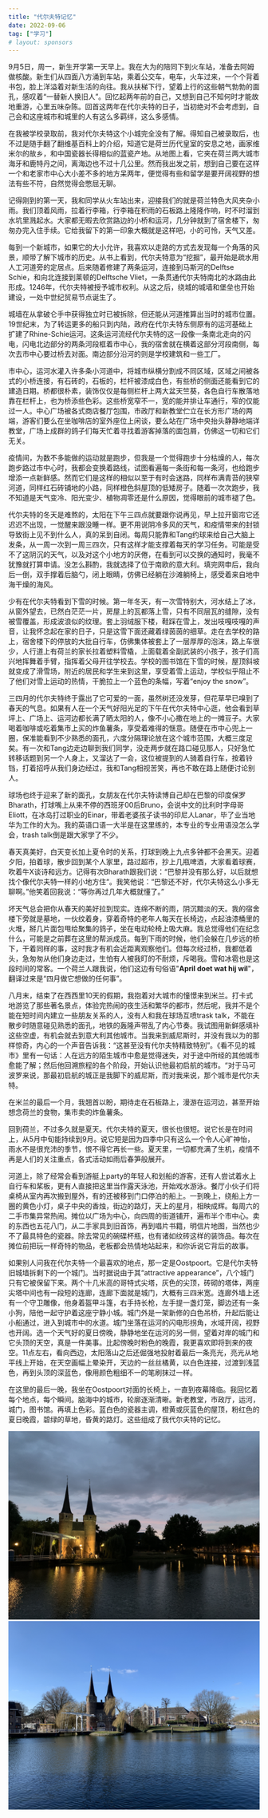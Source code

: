 ```yaml
---
title: "代尔夫特记忆"
date: 2022-09-06
tag: ["学习"]
# layout: sponsors
---
```


9月5日，周一，新生开学第一天早上。我在大为的陪同下到火车站，准备去阿姆做核酸。新生们从四面八方涌到车站，乘着公交车，电车，火车过来，一个个背着书包，脸上洋溢着对新生活的向往。我从扶梯下行，望着上行的这些朝气勃勃的面孔，感叹着“一替新人换旧人”。回忆起两年前的自己，又想到自己不知何时才能故地重游，心里五味杂陈。回首这两年在代尔夫特的日子，当初绝对不会考虑到，自己会和这座城市和城里的人有这么多羁绊，这么多感情。

在我被学校录取前，我对代尔夫特这个小城完全没有了解。得知自己被录取后，也不过是随手翻了翻维基百科上的介绍，知道它是荷兰历代皇室的安息之地，画家维米尔的故乡，和中国瓷器长得相似的蓝瓷产地。从地图上看，它夹在荷兰两大城市海牙和鹿特丹之间，离海边也不过十几公里。然而我出发之前，想到自己要在这样一个和老家市中心大小差不多的地方呆两年，便觉得有些和留学是要开阔视野的想法有些不符，自然觉得会憋屈无聊。

记得刚到的第一天，我和同学从火车站出来，迎接我们的就是荷兰特色大风夹杂小雨。我们顶着风雨，拉着行李箱，行李箱在积雨的石板路上隆隆作响，时不时溜到水坑里溅起水。大家都无暇去欣赏路边的小桥和运河，几分钟就到了宿舍楼下，匆匆办完入住手续。它给我留下的第一印象大概就是这样吧，小的可怜，天气又差。

每到一个新城市，如果它的大小允许，我喜欢以走路的方式去发现每一个角落的风景，顺带了解下城市的历史。从书上看到，代尔夫特意为“挖掘”，最开始是疏水用人工河道旁的定居点。后来随着修建了两条运河，连接到马斯河的Delftse Schie，和向北连接到莱顿的Delftsche Vliet，一条贯通代尔夫特南北的水路由此形成。1246年，代尔夫特被授予城市权利。从这之后，绕城的城墙和堡垒也开始建设，一处中世纪贸易节点诞生了。

城墙在从拿破仑手中获得独立时已被拆除，但还能从河道推算出当时的城市位置。19世纪末，为了转运更多的船只到内陆，政府在代尔夫特东侧原有的运河基础上扩建了Rhine-Schie运河。这条运河流经代尔夫特的这一段像一条南北走向的闪电，闪电北边部分的两条河段框着市中心，我的宿舍就在横着这部分河段南侧，每次去市中心要过桥去对面。南边部分沿河的则是学校建筑和一些工厂。

市中心，运河水灌入许多条小河道中，将城市纵横分割成不同区域，区域之间被各式的小桥连接，有石砖的，石板的，栏杆被漆成白色，有些桥的侧面还能看到它的建造日期。桥都很朴素，装饰仅仅是每侧栏杆上两大盆天竺葵，各色自行车散落地靠在栏杆上，也为桥添些色彩。这些桥宽窄不一，宽的能并排让车通行，窄的仅能过一人。中心广场被各式商店餐厅包围，市政厅和新教堂伫立在长方形广场的两端，游客们要么在坐咖啡店的室外座位上闲谈，要么站在广场中央抬头静静地端详教堂，广场上成群的鸽子们每天忙着寻找着游客掉落的面包屑，仿佛这一切和它们无关。

疫情间，为数不多能做的运动就是跑步，但我是一个觉得跑步十分枯燥的人，每次跑步路过市中心时，我都会变换着路线，试图看遍每一条街和每一条河，也给跑步增添一点新鲜感。然而它们是这样的相似以至于有时会迷路，同样布满青苔的狭窄河道，同样红石砖铺地的小路，同样橙色斜屋顶的低矮房子。随着一次次跑步，我不知道是天气变冷、阳光变少、植物凋零还是什么原因，觉得眼前的城市褪了色。

代尔夫特的冬天是难熬的，太阳在下午三四点就要跟你说再见，早上拉开窗帘它还迟迟不出现，一觉醒来跟没睡一样。更不用说阴冷多风的天气，和疫情带来的封锁导致街上见不到什么人，真的呆到自闭。每周只能靠和Tang约球来给自己大脑上发条，从一周一次到一周三四次，只有这样才能支撑着每天的学习任务。可能是受不了这阴沉的天气，以及对这个小地方的厌倦，在看到可以交换的通知时，我毫不犹豫就打算申请。没怎么斟酌，我就选择了位于南欧的意大利。填完网申后，我向后一倒，双手撑着后脑勺，闭上眼睛，仿佛已经躺在沙滩躺椅上，感受着来自地中海干燥的海风。

少有在代尔夫特看到下雪的时候。第一年冬天，有一次雪特别大，河水结上了冰，从窗外望去，已然白茫茫一片，房屋上的瓦都落上雪，只有不同层瓦的缝隙，没有被雪覆盖，形成波浪似的纹理。套上羽绒服下楼，鞋踩在雪上，发出吱嘎吱嘎的声音，让我怀念起在家的日子，只是这雪下面还藏着绿茵茵的细草。走在去学校的路上，宿舍楼下的停放的大批自行车，仿佛集体被套上了一层厚厚的泡沫，路上车很少，人行道上有荷兰的家长拉着塑料雪橇，上面载着全副武装的小孩子，孩子们高兴地挥舞着手臂，指挥着父母开往学校去。学校的图书馆在下雪的时候，屋顶斜坡就变成了滑雪场，附近的居民和学生来到这里，享受着雪上运动，学校似乎阻止不了他们对雪上运动的热情，干脆拉上一个蓝色的条幅，写着“enjoy the snow”。

三四月的代尔夫特终于露出了它可爱的一面，虽然树还没发芽，但花草早已嗅到了春天的气息。如果有人在一个天气好阳光足的下午在代尔夫特中心逛，他会看到草坪上、广场上、运河边都长满了晒太阳的人，像不小心撒在地上的一摊豆子。大家喝着咖啡或吃着集市上买的炸鱼薯条，享受着难得的惬意。随便在市中心兜上一圈，保准能看到不少熟悉的面孔，六度分隔理论放在这个城市范围，大概三度足矣。有一次和Tang边走边聊到我们同学，没走两步就在路口碰见那人，只好急忙转移话题到另一个人身上，又溜达了一会，这位被提到的人骑着自行车，按着铃铛，打着招呼从我们身边经过，我和Tang相视苦笑，再也不敢在路上随便讨论别人。

球场也终于迎来了新的面孔，女朋友在代尔夫特读博自己却在巴黎的印度保罗Bharath，打球嘴上从来不停的西班牙00后Bruno，会说中文的比利时字母哥Eliott，在冰岛打过职业的Einar，带着老婆孩子读书的印尼人Lanar，毕了业当地华为工作的大为。我的英语口语一大半是在这里练的，本专业的专业用语没怎么学会，trash talk倒是跟大家学了不少。

春天真美好，白天变长加上夏令时的关系，打球到晚上九点多钟都不会黑天。迎着夕阳，拍着球，散步回到某个人家里，路过超市，抄上几瓶啤酒，大家看着球赛，吹着牛X谈诗和远方。记得有次Bharath跟我们说：“巴黎并没有那么好，以后就想找个像代尔夫特一样的小地方住“。我笑他说：“巴黎还不好，代尔夫特这么小多无聊啊。”他笑着回我说：“等你再过几年大概就懂了。”

坏天气总会把你从春天的美好拉到现实。连绵不断的雨，阴沉黯淡的天。我的宿舍楼下旁就是墓地，一伙纹着身，穿着奇特的老年人每天在长椅边，点起油漆桶里的火堆，掰几片面包甩给聚集的鸽子，坐在电动轮椅上吸大麻。我总觉得他们在纪念什么，可能是之前葬在这里的帮派成员。每到下雨的时候，他们会躲在几步远的桥下，干着同样的事，这时我才有机会近距离观察他们。但每次经过桥，我都低着头，急匆匆从他们身边走过，生怕有人被我盯的不耐烦，斥喝我。雪和冰雹也是这段时间的常客。一个荷兰人跟我说，他们这边有句俗语"**April doet wat hij wil**"，翻译过来是“四月做它想做的任何事”。

八月末，结束了在西西里10天的假期，我抱着对大城市的憧憬来到米兰。打卡式地游览了那些著名景点，体验完热闹的夜生活和繁华的都市，然后呢，我并不是个能在短时间内建立一些朋友关系的人，没有人和我在球场互喷trask talk，不能在散步时随意碰见熟悉的面孔，地铁的轰隆声带乱了内心节奏。我试图用新鲜感填补这些空虚，有机会就去到意大利其他城市。当我来到威尼斯时，并没有我以为的那样惊奇，内心的一个声音告诉我：“这甚至没有代尔夫特精致特别”。《看不见的城市》里有一句话：人在远方的陌生城市中愈是觉得迷失，对于途中所经的其他城市愈能了解；然后他回溯旅程的各个阶段，开始认识他最初启航的城市。“对于马可波罗来说，那最初启航的城正是我脚下的威尼斯，而对我来说，那个城市是代尔夫特。

在米兰的最后一个月，我翘首以盼，期待走在石板路上，漫游在运河边，甚至开始想念荷兰的食物，集市卖的炸鱼薯条。

回到荷兰，不过多久就是夏天。代尔夫特的夏天，很长也很短。说它长是在时间上，从5月中旬能持续到9月。说它短是因为四季中只有这么一个令人心旷神怡，雨水不是很充沛的季节，恨不得它再长一些。夏天里，一切都充满了生机，疫情不再是人们的关注重点，各式活动如雨后春笋般展开。

河道上，除了经常会看到游艇上party的年轻人和划船的游客，还有人尝试着水上自行车和桨板，更有人直接把这里当作露天泳池，开始戏水游泳。餐厅小伙子们将桌椅从室内再次搬到屋外，有的还被移到门口停泊的船上。一到晚上，绕船上方一圈的黄色小灯，桌子中央的香烛，街边的路灯，天上的星月，相映成辉。每周六的二手市集异常热闹。摊位以广场为中心，向四周的街道铺开，遍布半个市中心。卖的东西也五花八门，从二手家具到旧首饰，再到唱片书籍，明信片地图，当然也少不了最具特色的瓷器。除去常见的碗碟杯瓶，也有诸如纹砖这样的装饰品。每次在摊位前把玩一样奇特的物品，老板都会热情地站起来，和你诉说它背后的故事。

如果别人问我在代尔夫特一个最喜欢的地点，那一定是Oostpoort。它是代尔夫特旧城墙拆剩下的一个城门。当时据说由于其“attractive appearance”，八个城门只有它被保留下来。两个十几米高的哥特式尖塔，灰色的尖顶，砖砌的塔体，两座尖塔中间也有一段短的连廊，连廊下面就是城门，大概有三四米宽。连廊外墙上还有一个守卫雕像，他身着盔甲斗篷，右手持长枪，左手提一盏灯笼，脚边还有一条小狗，陪他一起守护着这座宁静小城。城门外是一架新修的白色吊桥，升起后能让小船通过，进入到城市中的水道。城门坐落在运河的闪电形拐角，水域开阔，视野也开阔。选一个天气好的夏日傍晚，静静地坐在运河的另一侧，望着对岸的城门和它头顶的天空，真是一件美事。比起傍晚时粉色的晚霞，我更喜欢即将到来的夜空。11点左右，看向西边，太阳落山之后还倔强地投射着最后一条亮光，亮光从地平线上开始，在天空画幅上晕染开，天边的一丝丝橘黄，以白色连接，过渡到浅蓝色，再到头顶的深蓝色，像用颜色粗细不一的笔刷抹过一样。

在这里的最后一晚，我坐在Oostpoort对面的长椅上，一直到夜幕降临。我回忆着每个地点，每个瞬间。脑海中的城市，轮廓逐渐清晰。新老教堂，市政厅，运河，城门，图书馆。再填上色彩。蓝白色的瓷器主调，橙黄或灰蓝色的屋顶，粉红色的夏日晚霞，碧绿的草地，昏黄的路灯。这些组成了我代尔夫特的记忆。



<img src="./IMG_7187.JPG" alt="IMG_7187" style="zoom:50%;" />

<img src="./IMG_2280.JPG" alt="IMG_2280" style="zoom:50%;" />